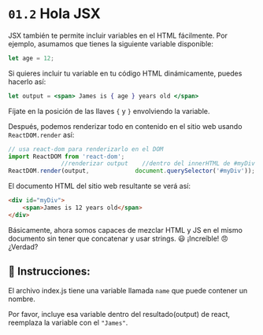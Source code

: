 # `01.2` Hola JSX

JSX también te permite incluir variables en el HTML fácilmente. Por ejemplo, asumamos que tienes la siguiente variable disponible:

```js
let age = 12;
```

Si quieres incluir tu variable en tu código HTML dinámicamente, puedes hacerlo así:

```jsx
let output = <span> James is { age } years old </span>
```
Fíjate en la posición de las llaves `{` y `}` envolviendo la variable.

Después, podemos renderizar todo en contenido en el  sitio web usando `ReactDOM.render` así:

```jsx
// usa react-dom para renderizarlo en el DOM
import ReactDOM from 'react-dom';
               //renderizar output    //dentro del innerHTML de #myDiv
ReactDOM.render(output,             document.querySelector('#myDiv'));
```

El documento HTML del sitio web resultante se verá así:

```html
<div id="myDiv">
    <span>James is 12 years old</span>
</div>
```

Básicamente, ahora somos capaces de mezclar HTML y JS en el mismo documento sin tener que concatenar y usar strings. :smiley: ¡Increíble! :angry: ¿Verdad?

## :pencil: Instrucciones:

El archivo index.js tiene una variable llamada `name` que puede contener un nombre.

Por favor, incluye esa variable dentro del resultado(output) de react, reemplaza la variable con el `"James"`.